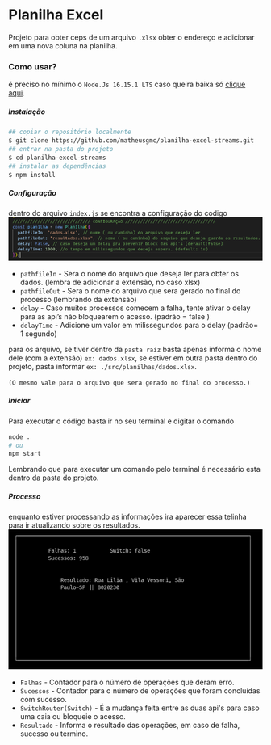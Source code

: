 # Planilha Excel

Projeto para obter ceps de um arquivo `.xlsx` obter o endereço e adicionar em uma nova coluna na planilha.


### Como usar?
é preciso no mínimo o `Node.Js 16.15.1 LTS` caso queira baixa só [clique aqui](https://nodejs.org/en/).

##### Instalação
```bash
## copiar o repositório localmente
$ git clone https://github.com/matheusgmc/planilha-excel-streams.git
## entrar na pasta do projeto
$ cd planilha-excel-streams
## instalar as dependências
$ npm install
```

##### Configuração
dentro do arquivo `index.js` se encontra a configuração do codigo
![Config](/.github/config_planilha.png)
- `pathfileIn` - Sera o nome do arquivo que deseja ler para obter os dados. (lembra de adicionar a extensão, no caso xlsx)
- `pathfileOut` - Sera o nome do arquivo que sera gerado no final do processo (lembrando da extensão)
- `delay` - Caso muitos processos comecem a falha, tente ativar o delay para as api’s não bloquearem o acesso. (padrão = false )
- `delayTime` - Adicione um valor em milissegundos para o delay (padrão= 1 segundo)

para os arquivo, se tiver dentro da `pasta raiz` basta apenas informa o nome dele (com a extensão) `ex: dados.xlsx`, se estiver em outra pasta dentro do projeto, pasta informar `ex: ./src/planilhas/dados.xlsx`.

`(O mesmo vale para o arquivo que sera gerado no final do processo.)`

##### Iniciar
Para executar o código basta ir no seu terminal e digitar o comando
```bash
node .
# ou
npm start
```
Lembrando que para executar um comando pelo terminal é necessário esta dentro da pasta do projeto.

##### Processo
enquanto estiver processando as informações ira aparecer essa telinha para ir atualizando sobre os resultados.
![preview](/.github/preview_terminal.png)

- `Falhas` - Contador para o número de operações que deram erro.
- `Sucessos` - Contador para o número de operações que foram concluídas com sucesso.
- `SwitchRouter(Switch)` - É a mudança feita entre as duas api's para caso uma caia ou bloqueie o acesso.
- `Resultado` - Informa o resultado das operações, em caso de falha, sucesso ou termino.

